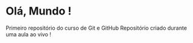# Olá, Mundo !
 Primeiro repositório do curso de Git e GitHub
Repositório criado durante uma aula ao vivo !